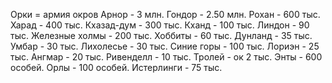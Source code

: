 Орки = армия окров
Арнор - 3 млн.
Гондор - 2.50 млн.
Рохан - 600 тыс.
Харад - 400 тыс.
Кхазад-дум - 300 тыс.
Кханд - 100 тыс.
Линдон - 90 тыс.
Железные холмы - 200 тыс.
Хоббиты - 60 тыс.
Дунланд - 35 тыс.
Умбар - 30 тыс.
Лихолесье - 30 тыс.
Синие горы - 100 тыс.
Лориэн - 25 тыс.
Ангмар - 20 тыс.
Ривенделл - 10 тыс.
Тролей - ок 2 тыс.
Энты - 600 особей.
Орлы - 100 особей.
Истерлинги - 75 тыс.
